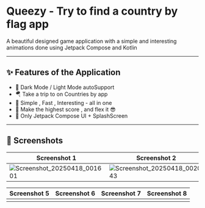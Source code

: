 # Queezy - Try to find a country by flag app 

A beautiful designed game application with a simple and interesting animations done using Jetpack Compose and Kotlin 

---

## ✨ Features of the Application

- 🧭 Dark Mode / Light Mode autoSupport
- 🪂 Take a trip to on Countries by app 
- 🚀 Simple , Fast , Interesting - all in one
- 📝 Make the highest score , and flex it 😎
- 🎯 Only Jetpack Compose UI + SplashScreen

---

## 📸 Screenshots

| Screenshot 1 | Screenshot 2 | Screenshot 3 | Screenshot 4 |
|--------------|--------------|--------------|--------------|
| ![Screenshot_20250418_001601](https://github.com/user-attachments/assets/60a4aa41-0934-4983-9abd-07d4f35d65d8) | ![Screenshot_20250418_002043](https://github.com/user-attachments/assets/76bea64f-c5b0-4a42-ab5b-ccce87eb485d) | ![Screenshot_20250418_002055](https://github.com/user-attachments/assets/32b49085-9440-4bf2-b01c-6b2bbfb4498c) | ![Screenshot_20250418_002115](https://github.com/user-attachments/assets/64587605-c195-4354-b604-2bfca97ccaea) |

| Screenshot 5 | Screenshot 6 | Screenshot 7 | Screenshot 8 |
|--------------|--------------|--------------|--------------|
| | | | |
